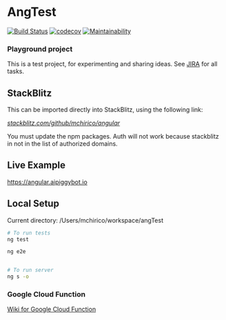 # AngTest

[![Build Status](https://travis-ci.com/mchirico/angular.svg?token=5SRVEbu3yi6HxnJgqQeT&branch=develop)](https://travis-ci.com/mchirico/angular)
[![codecov](https://codecov.io/gh/mchirico/angular/branch/develop/graph/badge.svg)](https://codecov.io/gh/mchirico/angular)
[![Maintainability](https://api.codeclimate.com/v1/badges/26d3cf389959a6b07dd5/maintainability)](https://codeclimate.com/github/mchirico/angular/maintainability)
### Playground project

This is a test project, for experimenting and sharing ideas.  See [JIRA](https://jira.aipiggybot.io/projects/AN/issues/AN-1?filter=allissues) for all tasks.


## StackBlitz

This can be imported directly into StackBlitz, using the following link:

[*stackblitz.com/github/mchirico/angular*](https://stackblitz.com/github/mchirico/angular)

You must update the npm packages.  Auth will 
not work because stackblitz in not in the
list of authorized domains.

## Live Example

https://angular.aipiggybot.io

## Local Setup





Current directory: /Users/mchirico/workspace/angTest


```bash
# To run tests
ng test

ng e2e



```

```bash
# To run server
ng s -o
```


### Google Cloud Function
[Wiki for Google Cloud Function](https://github.com/mchirico/angular/wiki/Google-Cloud-Function)

